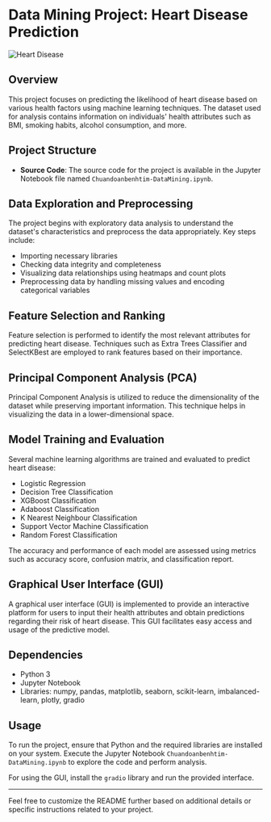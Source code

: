 
# Data Mining Project: Heart Disease Prediction

![Heart Disease](https://images.unsplash.com/photo-1506084868230-9b2cfab6751b)

## Overview

This project focuses on predicting the likelihood of heart disease based on various health factors using machine learning techniques. The dataset used for analysis contains information on individuals' health attributes such as BMI, smoking habits, alcohol consumption, and more.

## Project Structure

- **Source Code**: The source code for the project is available in the Jupyter Notebook file named `Chuandoanbenhtim-DataMining.ipynb`.

## Data Exploration and Preprocessing

The project begins with exploratory data analysis to understand the dataset's characteristics and preprocess the data appropriately. Key steps include:

- Importing necessary libraries
- Checking data integrity and completeness
- Visualizing data relationships using heatmaps and count plots
- Preprocessing data by handling missing values and encoding categorical variables

## Feature Selection and Ranking

Feature selection is performed to identify the most relevant attributes for predicting heart disease. Techniques such as Extra Trees Classifier and SelectKBest are employed to rank features based on their importance.

## Principal Component Analysis (PCA)

Principal Component Analysis is utilized to reduce the dimensionality of the dataset while preserving important information. This technique helps in visualizing the data in a lower-dimensional space.

## Model Training and Evaluation

Several machine learning algorithms are trained and evaluated to predict heart disease:

- Logistic Regression
- Decision Tree Classification
- XGBoost Classification
- Adaboost Classification
- K Nearest Neighbour Classification
- Support Vector Machine Classification
- Random Forest Classification

The accuracy and performance of each model are assessed using metrics such as accuracy score, confusion matrix, and classification report.

## Graphical User Interface (GUI)

A graphical user interface (GUI) is implemented to provide an interactive platform for users to input their health attributes and obtain predictions regarding their risk of heart disease. This GUI facilitates easy access and usage of the predictive model.

## Dependencies

- Python 3
- Jupyter Notebook
- Libraries: numpy, pandas, matplotlib, seaborn, scikit-learn, imbalanced-learn, plotly, gradio

## Usage

To run the project, ensure that Python and the required libraries are installed on your system. Execute the Jupyter Notebook `Chuandoanbenhtim-DataMining.ipynb` to explore the code and perform analysis.

For using the GUI, install the `gradio` library and run the provided interface.

---

Feel free to customize the README further based on additional details or specific instructions related to your project.

